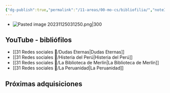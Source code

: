 ```yaml
---
{"dg-publish":true,"permalink":"/11-areas/00-mo-cs/bibliofilia/","noteIcon":""}
---
```


- ![Pasted image 20231125031250.png|300](/img/user/10%20Entrada%20%F0%9F%9B%92/%F0%9F%92%BE%20Adjuntos/Pasted%20image%2020231125031250.png)

## YouTube - bibliófilos
- [[31 Redes sociales 🔗/Dudas Eternas\|Dudas Eternas]]
- [[31 Redes sociales 🔗/Histeria del Perú\|Histeria del Perú]]
- [[31 Redes sociales 🔗/La Biblioteca de Merlín\|La Biblioteca de Merlín]]
- [[31 Redes sociales 🔗/La Peruanidad\|La Peruanidad]]
## Próximas adquisiciones
